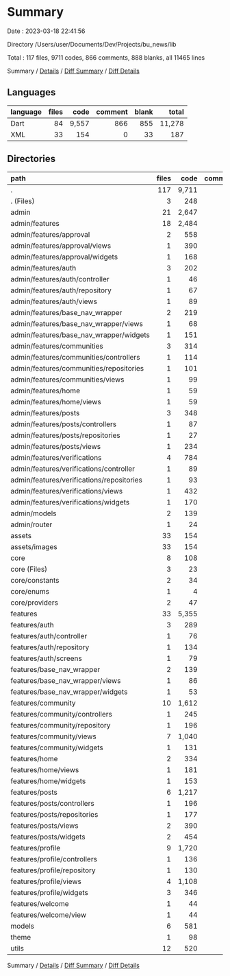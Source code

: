 # Summary

Date : 2023-03-18 22:41:56

Directory /Users/user/Documents/Dev/Projects/bu_news/lib

Total : 117 files,  9711 codes, 866 comments, 888 blanks, all 11465 lines

Summary / [Details](details.md) / [Diff Summary](diff.md) / [Diff Details](diff-details.md)

## Languages
| language | files | code | comment | blank | total |
| :--- | ---: | ---: | ---: | ---: | ---: |
| Dart | 84 | 9,557 | 866 | 855 | 11,278 |
| XML | 33 | 154 | 0 | 33 | 187 |

## Directories
| path | files | code | comment | blank | total |
| :--- | ---: | ---: | ---: | ---: | ---: |
| . | 117 | 9,711 | 866 | 888 | 11,465 |
| . (Files) | 3 | 248 | 40 | 21 | 309 |
| admin | 21 | 2,647 | 155 | 220 | 3,022 |
| admin/features | 18 | 2,484 | 103 | 193 | 2,780 |
| admin/features/approval | 2 | 558 | 19 | 20 | 597 |
| admin/features/approval/views | 1 | 390 | 18 | 14 | 422 |
| admin/features/approval/widgets | 1 | 168 | 1 | 6 | 175 |
| admin/features/auth | 3 | 202 | 40 | 34 | 276 |
| admin/features/auth/controller | 1 | 46 | 0 | 10 | 56 |
| admin/features/auth/repository | 1 | 67 | 16 | 15 | 98 |
| admin/features/auth/views | 1 | 89 | 24 | 9 | 122 |
| admin/features/base_nav_wrapper | 2 | 219 | 10 | 25 | 254 |
| admin/features/base_nav_wrapper/views | 1 | 68 | 5 | 7 | 80 |
| admin/features/base_nav_wrapper/widgets | 1 | 151 | 5 | 18 | 174 |
| admin/features/communities | 3 | 314 | 12 | 36 | 362 |
| admin/features/communities/controllers | 1 | 114 | 6 | 15 | 135 |
| admin/features/communities/repositories | 1 | 101 | 6 | 14 | 121 |
| admin/features/communities/views | 1 | 99 | 0 | 7 | 106 |
| admin/features/home | 1 | 59 | 1 | 7 | 67 |
| admin/features/home/views | 1 | 59 | 1 | 7 | 67 |
| admin/features/posts | 3 | 348 | 5 | 31 | 384 |
| admin/features/posts/controllers | 1 | 87 | 1 | 9 | 97 |
| admin/features/posts/repositories | 1 | 27 | 1 | 5 | 33 |
| admin/features/posts/views | 1 | 234 | 3 | 17 | 254 |
| admin/features/verifications | 4 | 784 | 16 | 40 | 840 |
| admin/features/verifications/controller | 1 | 89 | 2 | 11 | 102 |
| admin/features/verifications/repositories | 1 | 93 | 6 | 11 | 110 |
| admin/features/verifications/views | 1 | 432 | 7 | 13 | 452 |
| admin/features/verifications/widgets | 1 | 170 | 1 | 5 | 176 |
| admin/models | 2 | 139 | 2 | 23 | 164 |
| admin/router | 1 | 24 | 50 | 4 | 78 |
| assets | 33 | 154 | 0 | 33 | 187 |
| assets/images | 33 | 154 | 0 | 33 | 187 |
| core | 8 | 108 | 14 | 23 | 145 |
| core (Files) | 3 | 23 | 0 | 6 | 29 |
| core/constants | 2 | 34 | 4 | 6 | 44 |
| core/enums | 1 | 4 | 10 | 2 | 16 |
| core/providers | 2 | 47 | 0 | 9 | 56 |
| features | 33 | 5,355 | 493 | 441 | 6,289 |
| features/auth | 3 | 289 | 18 | 40 | 347 |
| features/auth/controller | 1 | 76 | 2 | 13 | 91 |
| features/auth/repository | 1 | 134 | 1 | 24 | 159 |
| features/auth/screens | 1 | 79 | 15 | 3 | 97 |
| features/base_nav_wrapper | 2 | 139 | 71 | 21 | 231 |
| features/base_nav_wrapper/views | 1 | 86 | 60 | 14 | 160 |
| features/base_nav_wrapper/widgets | 1 | 53 | 11 | 7 | 71 |
| features/community | 10 | 1,612 | 159 | 139 | 1,910 |
| features/community/controllers | 1 | 245 | 53 | 45 | 343 |
| features/community/repository | 1 | 196 | 18 | 22 | 236 |
| features/community/views | 7 | 1,040 | 85 | 67 | 1,192 |
| features/community/widgets | 1 | 131 | 3 | 5 | 139 |
| features/home | 2 | 334 | 11 | 38 | 383 |
| features/home/views | 1 | 181 | 3 | 8 | 192 |
| features/home/widgets | 1 | 153 | 8 | 30 | 191 |
| features/posts | 6 | 1,217 | 94 | 99 | 1,410 |
| features/posts/controllers | 1 | 196 | 22 | 34 | 252 |
| features/posts/repositories | 1 | 177 | 1 | 21 | 199 |
| features/posts/views | 2 | 390 | 18 | 25 | 433 |
| features/posts/widgets | 2 | 454 | 53 | 19 | 526 |
| features/profile | 9 | 1,720 | 125 | 100 | 1,945 |
| features/profile/controllers | 1 | 136 | 38 | 22 | 196 |
| features/profile/repository | 1 | 130 | 24 | 17 | 171 |
| features/profile/views | 4 | 1,108 | 60 | 46 | 1,214 |
| features/profile/widgets | 3 | 346 | 3 | 15 | 364 |
| features/welcome | 1 | 44 | 15 | 4 | 63 |
| features/welcome/view | 1 | 44 | 15 | 4 | 63 |
| models | 6 | 581 | 5 | 65 | 651 |
| theme | 1 | 98 | 10 | 10 | 118 |
| utils | 12 | 520 | 149 | 75 | 744 |

Summary / [Details](details.md) / [Diff Summary](diff.md) / [Diff Details](diff-details.md)